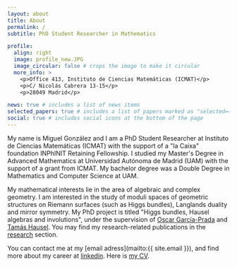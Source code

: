```yaml
---
layout: about
title: About
permalink: /
subtitle: PhD Student Researcher in Mathematics

profile:
  align: right
  image: profile_new.JPG
  image_circular: false # crops the image to make it circular
  more_info: >
    <p>Office 413, Instituto de Ciencias Matemáticas (ICMAT)</p>
    <p>C/ Nicolás Cabrera 13-15</p>
    <p>28049 Madrid</p>

news: true # includes a list of news items
selected_papers: true # includes a list of papers marked as "selected={true}"
social: true # includes social icons at the bottom of the page
---
```


My name is Miguel González and I am a PhD Student Researcher at Instituto de Ciencias Matemáticas (ICMAT) with the support of a "la Caixa" foundation INPhINIT Retaining Fellowship. I studied my Master's Degree in Advanced Mathematics at Universidad Autónoma de Madrid (UAM) with the support of a grant from ICMAT. My bachelor degree was a Double Degree in Mathematics and Computer Science at UAM.

My mathematical interests lie in the area of algebraic and complex geometry. I am interested in the study of moduli spaces of geometric structures on Riemann surfaces (such as Higgs bundles), Langlands duality and mirror symmetry. My PhD project is titled "Higgs bundles, Hausel algebras and involutions", under the supervision of [Oscar García-Prada](https://www.icmat.es/miembros/garcia-prada/) and [Tamás Hausel](https://hausel.ist.ac.at/tamas-hausel/). You may find my research-related publications in the [research](/publications) section.

You can contact me at my [email adress](mailto:{{ site.email }}), and find more about my career at [linkedin](https://linkedin.com/in/MiguelGonzalezGonzalez). Here is [my CV](/assets/pdf/cv_miguel.pdf).
